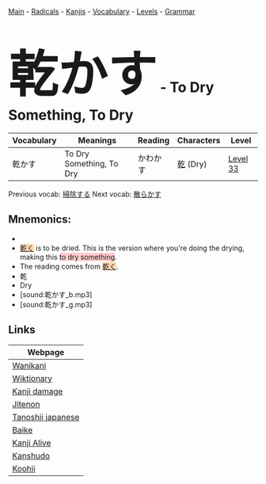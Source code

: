 <style> bigfont {font-size: 100px}</style>
[Main](../README.md) -
[Radicals](../radicals.md) -
[Kanjis](../kanjis.md) -
[Vocabulary](../vocabulary.md) -
[Levels](../levels.md) -
[Grammar](../grammar.md)
# <bigfont> 乾かす</bigfont> - To Dry Something, To Dry 

| Vocabulary | Meanings | Reading | Characters | Level |
| --- | --- | --- | --- | --- |
| 乾かす | To Dry Something, To Dry | かわかす |  [乾](../kanjis/乾.md) (Dry) | [Level 33](../levels/wk_level33.md) |

Previous vocab: [掃除する](掃除する.md) Next vocab: [散らかす](散らかす.md) 

## Mnemonics:

* 
* <span style="background-color:#fed8b1"> [乾く](https://jisho.org/search/乾く)</span> is to be dried. This is the version where you're doing the drying, making this <span style="background-color:#ffcccb"> to dry something</span>.
* The reading comes from <span style="background-color:#fed8b1"> [乾く](https://jisho.org/search/乾く)</span>.
* 乾
* Dry
* [sound:乾かす_b.mp3]
* [sound:乾かす_g.mp3]


## Links 

| Webpage |
| --- |
| [Wanikani          ](https://www.wanikani.com/kanji/乾かす) |
| [Wiktionary        ](https://en.wiktionary.org/wiki/乾かす) |
| [Kanji damage      ](http://www.kanjidamage.com/kanji/search?utf8=✓&q=乾かす) |
| [Jitenon           ](https://jitenon.com/kanji/乾かす) |
| [Tanoshii japanese ](https://www.tanoshiijapanese.com/dictionary/kanji.cfm?k=乾かす) |
| [Baike             ](https://baike.baidu.com/item/乾かす) |
| [Kanji Alive       ](https://app.kanjialive.com/乾かす) |
| [Kanshudo          ](https://www.kanshudo.com/searchmn?q=乾かす) |
| [Koohii            ](https://kanji.koohii.com/study/kanji/乾かす) |
